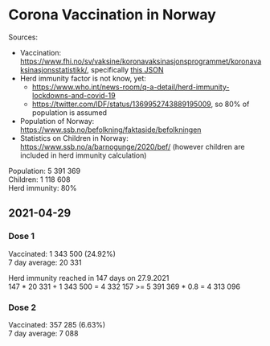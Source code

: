 # Corona Vaccination in Norway

Sources:

- Vaccination: <https://www.fhi.no/sv/vaksine/koronavaksinasjonsprogrammet/koronavaksinasjonsstatistikk/>, specifically [this JSON](https://www.fhi.no/api/chartdata/api/99119)
- Herd immunity factor is not know, yet:
  - <https://www.who.int/news-room/q-a-detail/herd-immunity-lockdowns-and-covid-19>
  - <https://twitter.com/IDF/status/1369952743889195009>, so 80% of population is assumed
- Population of Norway: <https://www.ssb.no/befolkning/faktaside/befolkningen>
- Statistics on Children in Norway: https://www.ssb.no/a/barnogunge/2020/bef/ (however children are included in herd immunity calculation)

Population: 5 391 369  
Children: 1 118 608  
Herd immunity: 80%  

## 2021-04-29

### Dose 1

Vaccinated: 1 343 500 (24.92%)  
7 day average: 20 331

Herd immunity reached in 147 days on 27.9.2021  
147 * 20 331 + 1 343 500 = 4 332 157 >= 5 391 369 * 0.8 = 4 313 096

### Dose 2

Vaccinated: 357 285 (6.63%)  
7 day average: 7 088

